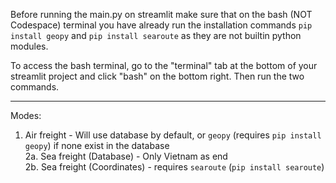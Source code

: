 Before running the main.py on streamlit make sure that on the bash (NOT Codespace) terminal you have already run the installation commands ` pip install geopy ` and ` pip install searoute ` as they are not builtin python modules.  

To access the bash terminal, go to the "terminal" tab at the bottom of your streamlit project and click "bash" on the bottom right. Then run the two commands.  

----  

Modes:  
1. Air freight - Will use database by default, or ` geopy ` (requires ` pip install geopy `) if none exist in the database  
2a. Sea freight (Database) - Only Vietnam as end  
2b. Sea freight (Coordinates) - requires ` searoute ` (` pip install searoute `)
